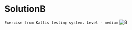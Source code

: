 # SolutionB
``
Exercise from Kattis testing system. Level - medium
``
![B](https://user-images.githubusercontent.com/47819609/177031762-878580b9-395a-4605-8c9d-1ffbc9bbe6d5.png)
```
